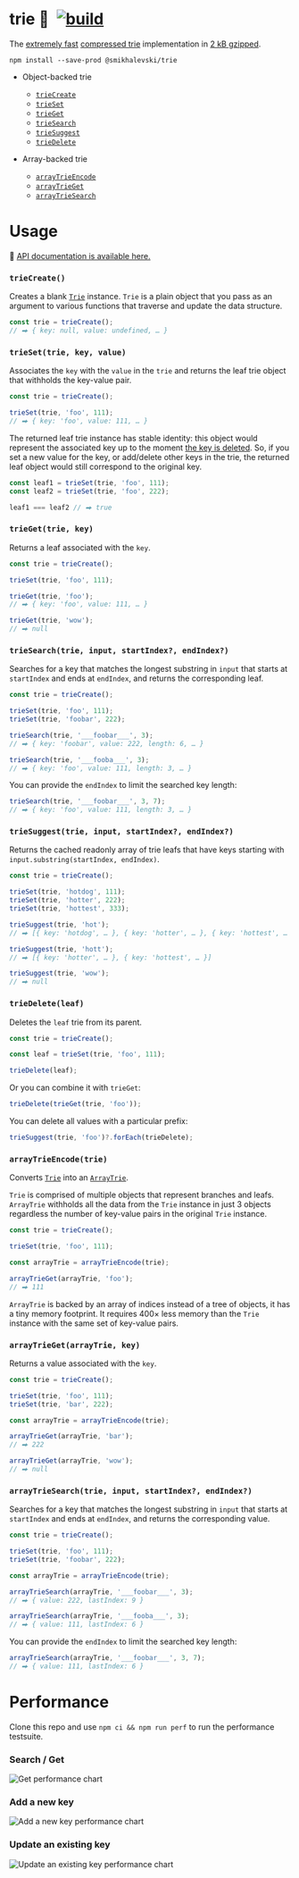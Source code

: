 # trie 🌲&ensp;[![build](https://github.com/smikhalevski/trie/actions/workflows/master.yml/badge.svg?branch=master&event=push)](https://github.com/smikhalevski/trie/actions/workflows/master.yml)

The [extremely fast](#performance) [compressed trie](https://en.wikipedia.org/wiki/Trie#Compressed_tries) implementation
in [2 kB gzipped](https://bundlephobia.com/result?p=@smikhalevski/trie).

```shell
npm install --save-prod @smikhalevski/trie
```

- Object-backed trie
  - [`trieCreate`](#triecreate)
  - [`trieSet`](#trieset)
  - [`trieGet`](#trieget)
  - [`trieSearch`](#triesearch)
  - [`trieSuggest`](#triesuggest)
  - [`trieDelete`](#triedelete)

- Array-backed trie
  - [`arrayTrieEncode`](#arraytrieencode)
  - [`arrayTrieGet`](#arraytrieget)
  - [`arrayTrieSearch`](#arraytriesearch)

# Usage

🔎 [API documentation is available here.](https://smikhalevski.github.io/trie/)

### `trieCreate()`<a name="triecreate"></a>

Creates a blank [`Trie`](https://smikhalevski.github.io/trie/interfaces/Trie.html) instance. `Trie` is a plain object
that you pass as an argument to various functions that traverse and update the data structure.

```ts
const trie = trieCreate();
// ⮕ { key: null, value: undefined, … }
```

### `trieSet(trie, key, value)`<a name="trieset"></a>

Associates the `key` with the `value` in the `trie` and returns the leaf trie object that withholds the key-value pair.

```ts
const trie = trieCreate();

trieSet(trie, 'foo', 111);
// ⮕ { key: 'foo', value: 111, … }
```

The returned leaf trie instance has stable identity: this object would represent the associated key up to the moment
[the key is deleted](#delete). So, if you set a new value for the key, or add/delete other keys in the trie, the
returned leaf object would still correspond to the original key.

```ts
const leaf1 = trieSet(trie, 'foo', 111);
const leaf2 = trieSet(trie, 'foo', 222);

leaf1 === leaf2 // ⮕ true
```

### `trieGet(trie, key)`<a name="trieget"></a>

Returns a leaf associated with the `key`.

```ts
const trie = trieCreate();

trieSet(trie, 'foo', 111);

trieGet(trie, 'foo');
// ⮕ { key: 'foo', value: 111, … }

trieGet(trie, 'wow');
// ⮕ null
```

### `trieSearch(trie, input, startIndex?, endIndex?)`<a name="triesearch"></a>

Searches for a key that matches the longest substring in `input` that starts at `startIndex` and ends at `endIndex`, and
returns the corresponding leaf.

```ts
const trie = trieCreate();

trieSet(trie, 'foo', 111);
trieSet(trie, 'foobar', 222);

trieSearch(trie, '___foobar___', 3);
// ⮕ { key: 'foobar', value: 222, length: 6, … }

trieSearch(trie, '___fooba___', 3);
// ⮕ { key: 'foo', value: 111, length: 3, … }
```

You can provide the `endIndex` to limit the searched key length:

```ts
trieSearch(trie, '___foobar___', 3, 7);
// ⮕ { key: 'foo', value: 111, length: 3, … }
```

### `trieSuggest(trie, input, startIndex?, endIndex?)`<a name="triesuggest"></a>

Returns the cached readonly array of trie leafs that have keys starting with `input.substring(startIndex, endIndex)`.

```ts
const trie = trieCreate();

trieSet(trie, 'hotdog', 111);
trieSet(trie, 'hotter', 222);
trieSet(trie, 'hottest', 333);

trieSuggest(trie, 'hot');
// ⮕ [{ key: 'hotdog', … }, { key: 'hotter', … }, { key: 'hottest', … }]

trieSuggest(trie, 'hott');
// ⮕ [{ key: 'hotter', … }, { key: 'hottest', … }]

trieSuggest(trie, 'wow');
// ⮕ null
```

### `trieDelete(leaf)`<a name="triedelete"></a>

Deletes the `leaf` trie from its parent.

```ts
const trie = trieCreate();

const leaf = trieSet(trie, 'foo', 111);

trieDelete(leaf);
```

Or you can combine it with `trieGet`:

```ts
trieDelete(trieGet(trie, 'foo'));
```

You can delete all values with a particular prefix:

```ts
trieSuggest(trie, 'foo')?.forEach(trieDelete);
```

### `arrayTrieEncode(trie)`<a name="arraytrieencode"></a>

Converts [`Trie`](https://smikhalevski.github.io/trie/interfaces/Trie.html) into an
[`ArrayTrie`](https://smikhalevski.github.io/trie/interfaces/ArrayTrie.html).

`Trie` is comprised of multiple objects that represent branches and leafs. `ArrayTrie` withholds all the data from the
`Trie` instance in just 3 objects regardless the number of key-value pairs in the original `Trie` instance.

```ts
const trie = trieCreate();

trieSet(trie, 'foo', 111);

const arrayTrie = arrayTrieEncode(trie);

arrayTrieGet(arrayTrie, 'foo');
// ⮕ 111
```

`ArrayTrie` is backed by an array of indices instead of a tree of objects, it has a tiny memory footprint. It requires
400&times; less memory than the `Trie` instance with the same set of key-value pairs.

### `arrayTrieGet(arrayTrie, key)`<a name="arraytrieget"></a>

Returns a value associated with the `key`.

```ts
const trie = trieCreate();

trieSet(trie, 'foo', 111);
trieSet(trie, 'bar', 222);

const arrayTrie = arrayTrieEncode(trie);

arrayTrieGet(arrayTrie, 'bar');
// ⮕ 222

arrayTrieGet(arrayTrie, 'wow');
// ⮕ null
```

### `arrayTrieSearch(trie, input, startIndex?, endIndex?)`<a name="arraytriesearch"></a>

Searches for a key that matches the longest substring in `input` that starts at `startIndex` and ends at `endIndex`, and
returns the corresponding value.

```ts
const trie = trieCreate();

trieSet(trie, 'foo', 111);
trieSet(trie, 'foobar', 222);

const arrayTrie = arrayTrieEncode(trie);

arrayTrieSearch(arrayTrie, '___foobar___', 3);
// ⮕ { value: 222, lastIndex: 9 }

arrayTrieSearch(arrayTrie, '___fooba___', 3);
// ⮕ { value: 111, lastIndex: 6 }
```

You can provide the `endIndex` to limit the searched key length:

```ts
arrayTrieSearch(arrayTrie, '___foobar___', 3, 7);
// ⮕ { value: 111, lastIndex: 6 }
```

# Performance

Clone this repo and use `npm ci && npm run perf` to run the performance testsuite.

### Search / Get

![Get performance chart](https://github.com/smikhalevski/trie/raw/master/images/perf-get.svg)

### Add a new key

![Add a new key performance chart](https://github.com/smikhalevski/trie/raw/master/images/perf-add.svg)

### Update an existing key

![Update an existing key performance chart](https://github.com/smikhalevski/trie/raw/master/images/perf-update.svg)
